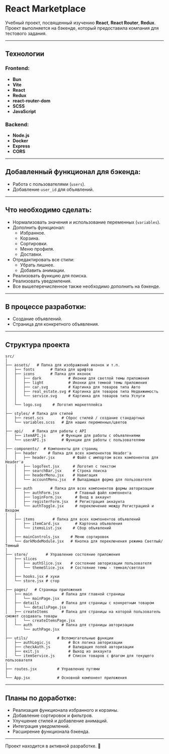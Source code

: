 # React Marketplace

Учебный проект, посвященный изучению **React**, **React Router**, **Redux**.  
Проект выполняется на бэкенде, который предоставила компания для тестового задания.

---

## Технологии

### Frontend:
- **Bun**
- **Vite**
- **React**
- **Redux**
- **react-router-dom**
- **SCSS**
- **JavaScript**

### Backend:
- **Node.js**
- **Docker**
- **Express**
- **CORS**

---

## Добавленный функционал для бэкенда:
- Работа с пользователями (`users`).
- Добавление `user_id` для объявлений.

---

## Что необходимо сделать:
- Нормализовать значения и использование переменных (`variables`).
- Дополнить функционал:
  - Избранное.
  - Корзина.
  - Сортировки.
  - Меню профиля.
  - Доставки.
- Отредактировать все стили:
  - Убрать лишнее.
  - Добавить анимации.
- Реализовать функцию для поиска.
- Реализовать уведомления.
- Все вышеперечисленное также необходимо дополнить на бэкенде.

---

## В процессе разработки:
- Создание объявлений.
- Страница для конкретного объявления.

---

## Структура проекта
```
src/
│
├── assets/   # Папка для изображений иконок и т.п.
│   ├── fonts       # Папка для шрифтов
│   ├── icons       # Папка для иконок
│   │   ├── dark            # Иконки для светлой темы приложения
│   │   ├── light           # Иконки для темной темы приложения
│   │   ├── car.svg         # Картинка для товаров типа Авто
│   │   ├── real_estate.svg # Картинка для товаров типа Недвижимость
│   │   └── service.svg     # Картинка для товаров типа Услуги
│   │ 
│   └── logo.svg     # Логотип маркетплейса
│
├── styles/ # Папка для стилей
│   ├── reset.scs        # Сброс стилей / создание стандартных
│   └── variables.scss   # Для наших переменных/цветов
│
├── api/    # Папка для работы с API
│   ├── itemAPI.js       # Функции для работы с объявлениями
│   └── userAPI.js       # Функции для работы с пользователями
│
├── components/  # Компоненты для страниц
│   ├── header     # Папка для всех компонентов Header'a
│   │   ├── header.jsx        # Файл с импортом всех компонентов для Header'a
│   │   ├── logoText.jsx      # Логотип с текстом
│   │   ├── searchBar.jsx     # Строка поиска
│   │   ├── headerMenu.jsx    # Навигация
│   │   └── accountMenu.jsx   # Выпадающая форма для пользователя
│   │
│   ├── auth        # Папка для всех компонентов формы авторизации
│   │   ├── authForm.jsx       # Главный файл компонента
│   │   ├── loginForm.jsx      # Вход в аккаунт
│   │   ├── registerForm.jsx   # Регистрация аккаунта
│   │   └── authToggle.jsx     # переключение между Регистрацией и Входом
│   │
│   ├── items        # Папка для всех компонентов объявлений
│   │   ├── itemCard.jsx       # Карточка объявления
│   │   └── itemsList.jsx     # Сбор объявлений
│   │
│   ├── mainControls.jsx     # Меню сортировок
│   └── darkModeModule.jsx   # Кнопка для переключения режима Светлый/Темный
│
├── store/        # Управление состояние приложения
│   ├── slices   
│   │   ├── authSlice.jsx    # состояние авторизации пользователя
│   │   └── themeSlice.jsx   # Состояние темы - темная/светлая
│   │
│   ├── hooks.jsx # хуки
│   └── store.jsx # стор
│ 
├── pages/   # Страницы приложения
│   ├── main             # Папка для главной страницы
│   │   └── mainPage.jsx
│   ├── details          # Папка для страницы с конкретным товаром
│   │   └── detailsPage.jsx 
│   ├── createItems      # Папка для страницы на которой пользователь сможет создавать товары
│   │   └── createItemsPage.jsx
│   └── auth             # Папка для страницы авторизации
│       └── authPage.jsx
│
├── utils/             # Вспомогательные функции
│   ├── authLogic.js        # Вся логика авторизации
│   ├── checkAuth.js        # Валидация полей авторизации
│   ├── exit.js             # Выход из аккаунта
│   └── itemService.js      # Список товаров с флагом для текущего пользователя
│
├── routes.jsx         # Управление путями
│
└── App.jsx            # Основной компонент приложения
```


---

## Планы по доработке:
- Реализация функционала избранного и корзины.
- Добавление сортировок и фильтров.
- Улучшение стилей и добавление анимаций.
- Интеграция уведомлений.
- Расширение функционала бэкенда.

---

Проект находится в активной разработке. 🚀